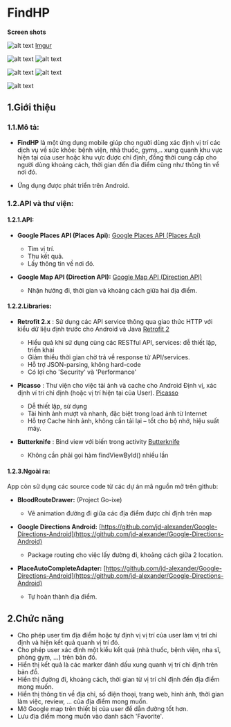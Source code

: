 
# FindHP

**Screen shots**

![alt text](https://i.imgur.com/00AlTcA.png) [Imgur](https://i.imgur.com/NTHn9wm.png)

![alt text](https://i.imgur.com/BEF0e6I.png) ![alt text](https://i.imgur.com/E8PO7tQ.png)  

![alt text](https://i.imgur.com/vzKX3bT.png) ![alt text](https://i.imgur.com/lU5NVGJ.png)

![alt text](https://i.imgur.com/lH4IWH7.png)

## 1.Giới thiệu
### 1.1.Mô tả:

- **FindHP** là một ứng dụng mobile giúp cho người dùng xác định vị trí các dịch vụ về sức khỏe: bệnh viện, nhà thuốc, gyms,.. xung quanh khu vực hiện tại của user hoặc khu vực được chỉ định, đồng thời cung cấp cho người dùng khoảng cách, thời gian đến đỉa điểm cũng như thông tin về nơi đó.

- Ứng dụng được phát triển trên Android.

### 1.2.API và thư viện:
#### 1.2.1.API:

- **Google Places API (Places Api):**
[Google Places API (Places Api)](https://developers.google.com/places/web-service/)
  - Tìm vị trí.
  - Thu kết quả.
  - Lấy thông tin về nơi đó.

- **Google Map API (Direction API):**
[Google Map API (Direction API)](https://developers.google.com/maps/documentation/directions/)
  - Nhận hướng đi, thời gian và khoảng cách giữa hai địa điểm.

#### 1.2.2.Libraries:

- **Retrofit 2.x** : Sử dụng các API service thông qua giao thức HTTP với kiểu dữ liệu định trước cho Android và Java
[Retrofit 2](http://square.github.io/retrofit/)
  - Hiểu quả khi sử dụng cùng các RESTful API, services: dễ thiết lập, triển khai
  - Giảm thiểu thời gian chờ trả về response từ API/services.
  - Hỗ trợ JSON-parsing, không hard-code
  - Có lợi cho &#39;Security&#39; và &#39;Performance&#39;

- **Picasso** : Thư viện cho việc tải ảnh và cache cho Android
Định vị, xác định ví trí chỉ định (hoặc vị trí hiện tại của User).
[Picasso](http://square.github.io/picasso/)
  - Dễ thiết lập, sử dụng
  - Tải hình ảnh mượt và nhanh, đặc biệt trong load ảnh từ Internet
  - Hỗ trợ Cache hình ảnh, không cần tải lại – tốt cho bộ nhớ, hiệu suất máy.

- **Butterknife** : Bind view với biến trong activity
[Butterknife](https://github.com/JakeWharton/butterknife)
  - Không cần phải gọi hàm findViewById() nhiều lần

#### 1.2.3.Ngoài ra:
App còn sử dụng các source code từ các dự án mã nguồn mở trên github:

- **BloodRouteDrawer:** (Project Go-ixe)
  - Vẽ animation đường đi giữa các địa điểm được chỉ định trên map
  
- **Google Directions Android:**
[https://github.com/jd-alexander/Google-Directions-Android](https://github.com/jd-alexander/Google-Directions-Android)
  - Package routing cho việc lấy đường đi, khoảng cách giữa 2 location.
  
- **PlaceAutoCompleteAdapter:**
[https://github.com/jd-alexander/Google-Directions-Android](https://github.com/jd-alexander/Google-Directions-Android)
  - Tự hoàn thành địa điểm.

## 2.Chức năng

- Cho phép user tìm địa điểm hoặc tự định vị vị trí của user làm vị trí chỉ định và hiện kết quả quanh vị trí đó.
- Cho phép user xác định một kiểu kết quả (nhà thuốc, bệnh viện, nha sĩ, phòng gym, …) trên bản đồ.
- Hiển thị kết quả là các marker đánh dấu xung quanh vị trí chỉ định trên bản đồ.
- Hiển thị đường đi, khoảng cách, thời gian từ vị trí chỉ định đến địa điểm mong muốn.
- Hiển thị thông tin về địa chỉ, số điện thoại, trang web, hình ảnh, thời gian làm việc, review, … của địa điểm mong muốn.
- Mở Google map trên thiết bị của user để dẫn đường tốt hơn.
- Lưu địa điểm mong muốn vào danh sách &#39;Favorite&#39;.




